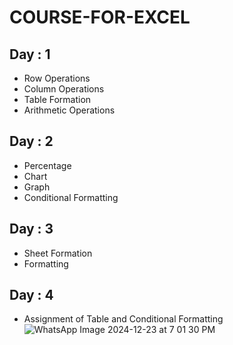 # COURSE-FOR-EXCEL
## Day : 1
- Row Operations
- Column Operations
- Table Formation
- Arithmetic Operations
## Day : 2
- Percentage
- Chart
- Graph
- Conditional Formatting
## Day : 3
- Sheet Formation
- Formatting
## Day : 4
- Assignment of Table and Conditional Formatting
 ![WhatsApp Image 2024-12-23 at 7 01 30 PM](https://github.com/user-attachments/assets/9ba41434-e34b-4f42-9f8f-6d139eebd4ff)
